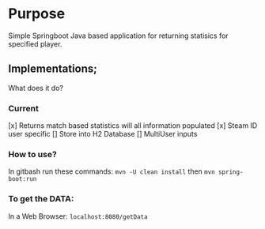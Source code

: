 # Purpose
Simple Springboot Java based application for returning statisics for specified player.

## Implementations;
What does it do?
### Current
[x] Returns match based statistics will all information populated
[x] Steam ID user specific
[] Store into H2 Database
[] MultiUser inputs

### How to use?
In gitbash run these commands:
`mvn -U clean install`
then
`mvn spring-boot:run`
### To get the DATA:
In a Web Browser:
`localhost:8080/getData`

